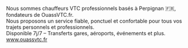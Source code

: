 Nous sommes chauffeurs VTC professionnels basés à Perpignan 🇫🇷, fondateurs de OuassVTC.fr.  
Nous proposons un service fiable, ponctuel et confortable pour tous vos trajets personnels et professionnels.  
Disponible 7j/7 – Transferts gares, aéroports, événements et plus.  
www.ouassvtc.fr
